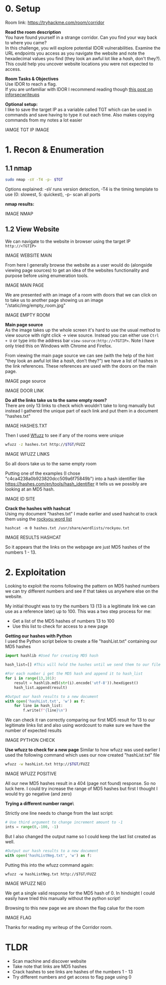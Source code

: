 # 0. Setup
Room link: https://tryhackme.com/room/corridor

**Read the room description**\
You have found yourself in a strange corridor. Can you find your way back to where you came?  
In this challenge, you will explore potential IDOR vulnerabilities. Examine the URL endpoints you access as you navigate the website and note the hexadecimal values you find (they look an awful lot like a _hash_, don't they?). This could help you uncover website locations you were not expected to access.

**Room Tasks & Objectives**\
Use IDOR to reach a flag. \
If you are unfamiliar with IDOR I recommend reading though [this post on inforsecwriteups](https://infosecwriteups.com/what-is-idor-vulnerability-and-how-does-it-affect-you-85431d10f8fb)

**Optional setup:**\
I like to save the target IP as a variable called TGT which can be used in commands and save having to type it out each time. Also makes copying commands from my notes a lot easier

IAMGE TGT IP IMAGE

# 1. Recon & Enumeration
## 1.1 nmap

```bash
sudo nmap -sV -T4 -p- $TGT
```

Options explained: -sV runs version detection, -T4 is the timing template to use (0: slowest, 5: quickest), -p- scan all ports

**nmap results:**

IMAGE NMAP

## 1.2 View Website

We can navigate to the website in browser using the target IP `http://<TGTIP>`

IMAGE WEBSITE MAIN

From here I generally browse the website as a user would do (alongside viewing page sources) to get an idea of the websites functionality and purpose before using enumeration tools.

IMAGE MAIN PAGE

We are presented with an image of a room with doors that we can click on to take us to another page showing us an image "/static/img/empty_room.jpg"

IMAGE EMPTY ROOM

**Main page source**\
As the image takes up the whole screen it's hard to use the usual method to view source with right click -> view source. Instead you can either use `Ctrl + U` or type into the address bar `view-source:http://<TGTIP>`. Note I have only tried this on Windows with Chrome and Firefox.

From viewing the main page source we can see (with the help of the hint "they look an awful lot like a _hash_, don't they?") we have a list of hashes in the link references. These references are used with the doors on the main page.

IMAGE page source

IMAGE DOOR LINK

**Do all the links take us to the same empty room?**\
There are only 13 links to check which wouldn't take to long manually but instead I gathered the unique part of each link and put them in a document "hashes.txt" 

IMAGE HASHES.TXT

Then I used [Wfuzz](https://wfuzz.readthedocs.io/en/latest/) to see if any of the rooms were unique
```bash
wfuzz -z hashes.txt http://$TGT/FUZZ
```

IMAGE WFUZZ LINKS

So all doors take us to the same empty room

Putting one of the examples (I chose "c4ca4238a0b923820dcc509a6f75849b") into a hash identifier like https://hashes.com/en/tools/hash_identifier it tells us we possibly are looking at an MD5 hash.

IMAGE ID SITE

**Crack the hashes with hashcat**\
Using my document "hashes.txt" I made earlier and used hashcat to crack them using the [rockyou word list](https://www.kali.org/tools/wordlists/)

```
hashcat -m 0 hashes.txt /usr/share/wordlists/rockyou.txt 
```

IMAGE RESULTS  HASHCAT

So it appears that the links on the webpage are just MD5 hashes of the numbers 1 - 13.


# 2. Exploitation


Looking to exploit the rooms following the pattern on MD5 hashed numbers we can try different numbers and see if that takes us anywhere else on the website.

My initial thought was to try the numbers 13 (13 is a legitimate link we can use as a reference later) up to 100. This was a two step process for me:
- Get a list of the MD5 hashes of numbers 13 to 100
- Use this list to check for access to a new page

**Getting our hashes with Python**\
I used the Python script below to create a file "hashList.txt" containing our MD5 hashes
```python
import hashlib #Used for creating MD5 hash

hash_list=[] #This will hold the hashes until we send them to our file

#For each number i get the MD5 hash and append it to hash_list
for i in range(13,101):
	result = hashlib.md5(str(i).encode('utf-8')).hexdigest()
	hash_list.append(result)

#Output our hash results to a new document
with open('hashList.txt', 'w') as f:
    for line in hash_list:
        f.write(f"{line}\n")
```

We can check it ran correctly comparing our first MD5 result for 13 to our legitimate links list and also using wordcount to make sure we have the number of expected results

IMAGE PYTHON CHECK

**Use wfuzz to check for a new page**
Similar to how wfuzz was used earlier I used the following command which uses our now created "hashList.txt" file

```bash
wfuzz -w hashList.txt http://$TGT/FUZZ
```

IMAGE WFUZZ POSITIVE

All our new MD5 hashes result in a 404 (page not found) response. So no luck here. I could try increase the range of MD5 hashes but first I thought I would try go negative (and zero)

**Trying a different number range**\

Strictly one line  needs to change from the last script:
```python
# Use third argument to change increment amount to -1
ints = range(0,-100, -1)
```

But I also changed the output name so I could keep the last list created as well.
```Python
#Output our hash results to a new document
with open('hashListNeg.txt', 'w') as f:
```

Putting this into the wfuzz command again:
```
wfuzz -w hashListNeg.txt http://$TGT/FUZZ 
```

IMAGE WFUZZ NEG

We get a single valid response for the MD5 hash of 0. In hindsight I could easily have tried this manually without the python script!

Browsing to this new page we are shown the flag calue for the room

IMAGE FLAG

Thanks for reading my writeup of the Corridor room.

# TLDR
- Scan machine and discover website
- Take note that links are MD5 hashes
- Crack hashes to see links are hashes of the numbers 1 - 13
- Try different numbers and get access to flag page using 0
